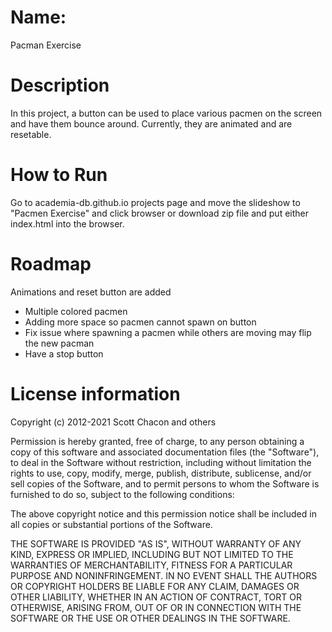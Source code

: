 # Name:
Pacman Exercise

# Description
In this project, a button can be used to place various pacmen on the screen and have them bounce around. Currently, they are animated and are resetable.

# How to Run
Go to academia-db.github.io projects page and move the slideshow to "Pacmen Exercise" and click browser or download zip file and put either index.html into the browser.

# Roadmap
Animations and reset button are added
- Multiple colored pacmen
- Adding more space so pacmen cannot spawn on button
- Fix issue where spawning a pacmen while others are moving may flip the new pacman
- Have a stop button

# License information
Copyright (c) 2012-2021 Scott Chacon and others

Permission is hereby granted, free of charge, to any person obtaining
a copy of this software and associated documentation files (the
"Software"), to deal in the Software without restriction, including
without limitation the rights to use, copy, modify, merge, publish,
distribute, sublicense, and/or sell copies of the Software, and to
permit persons to whom the Software is furnished to do so, subject to
the following conditions:

The above copyright notice and this permission notice shall be
included in all copies or substantial portions of the Software.

THE SOFTWARE IS PROVIDED "AS IS", WITHOUT WARRANTY OF ANY KIND,
EXPRESS OR IMPLIED, INCLUDING BUT NOT LIMITED TO THE WARRANTIES OF
MERCHANTABILITY, FITNESS FOR A PARTICULAR PURPOSE AND
NONINFRINGEMENT. IN NO EVENT SHALL THE AUTHORS OR COPYRIGHT HOLDERS BE
LIABLE FOR ANY CLAIM, DAMAGES OR OTHER LIABILITY, WHETHER IN AN ACTION
OF CONTRACT, TORT OR OTHERWISE, ARISING FROM, OUT OF OR IN CONNECTION
WITH THE SOFTWARE OR THE USE OR OTHER DEALINGS IN THE SOFTWARE.
